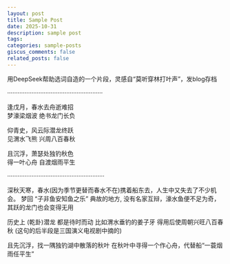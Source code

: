 ```yaml
---
layout: post
title: Sample Post
date: 2025-10-31
description: sample post
tags: 
categories: sample-posts
giscus_comments: false
related_posts: false
---
```


用DeepSeek帮助选词自造的一个片段，灵感自“莫听穿林打叶声”，发blog存档

·······················································

​逢戊月，春水去舟逝难招         
梦濠梁烟波 绝书龙门长负​        

​​仰青史，风云际潜龙终跃         
见渭水飞熊 兴周八百春秋​​

​​且沉浮，萧瑟处独钓秋色         
得一叶心舟 自渡烟雨平生        

························································

深秋天寒，春水(因为季节更替而春水不在)携着船东去，人生中又失去了不少机会。
梦回 “子非鱼安知鱼之乐” 典故的地方, 没有名家互辩，濠水鱼便不足为奇，其跃的龙门也会变得无用

历史上 (乾卦)潜龙 都是待时而动
比如渭水垂钓的姜子牙 得用后使周朝兴旺八百春秋 (这句的后半段是三国演义电视剧中摘的)

且先沉浮，找一隅独钓湖中散落的秋叶
在秋叶中寻得一个作心舟，代替船“一蓑烟雨任平生”